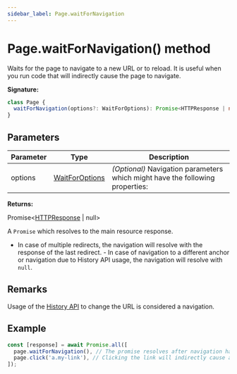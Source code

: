 ```yaml
---
sidebar_label: Page.waitForNavigation
---
```


# Page.waitForNavigation() method

Waits for the page to navigate to a new URL or to reload. It is useful when you
run code that will indirectly cause the page to navigate.

**Signature:**

```typescript
class Page {
  waitForNavigation(options?: WaitForOptions): Promise<HTTPResponse | null>;
}
```

## Parameters

| Parameter | Type                                            | Description                                                                        |
| --------- | ----------------------------------------------- | ---------------------------------------------------------------------------------- |
| options   | [WaitForOptions](./puppeteer.waitforoptions.md) | <i>(Optional)</i> Navigation parameters which might have the following properties: |

**Returns:**

Promise&lt;[HTTPResponse](./puppeteer.httpresponse.md) \| null&gt;

A `Promise` which resolves to the main resource response.

- In case of multiple redirects, the navigation will resolve with the response
  of the last redirect. - In case of navigation to a different anchor or
  navigation due to History API usage, the navigation will resolve with `null`.

## Remarks

Usage of the
[History API](https://developer.mozilla.org/en-US/docs/Web/API/History_API) to
change the URL is considered a navigation.

## Example

```ts
const [response] = await Promise.all([
  page.waitForNavigation(), // The promise resolves after navigation has finished
  page.click('a.my-link'), // Clicking the link will indirectly cause a navigation
]);
```
